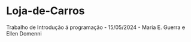 # Loja-de-Carros
Trabalho de Introdução á programação - 15/05/2024 - Maria E. Guerra e Ellen Domenni
